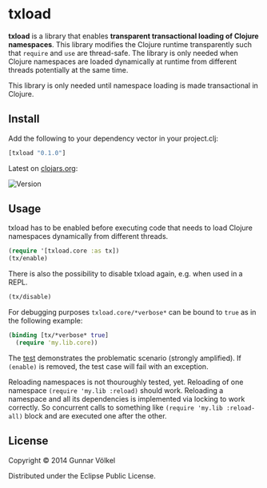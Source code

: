 # txload

**txload** is a library that enables **transparent transactional loading of Clojure namespaces**.
This library modifies the Clojure runtime transparently such that ```require``` and ```use``` are thread-safe. 
The library is only needed when Clojure namespaces are loaded dynamically at runtime from different threads potentially at the same time.

This library is only needed until namespace loading is made transactional in Clojure.

## Install

Add the following to your dependency vector in your project.clj:

```clojure
[txload "0.1.0"]
```

Latest on [clojars.org](http://clojars.org):

![Version](https://clojars.org/txload/txload/latest-version.svg)

## Usage

txload has to be enabled before executing code that needs to load Clojure namespaces dynamically from different threads.

```clojure
(require '[txload.core :as tx])
(tx/enable)
```

There is also the possibility to disable txload again, e.g. when used in a REPL.

```clojure
(tx/disable)
```

For debugging purposes ```txload.core/*verbose*``` can be bound to ```true``` as in the following example:

```clojure
(binding [tx/*verbose* true]
  (require 'my.lib.core))
```

The [test](test/txload/core_test.clj) demonstrates the problematic scenario (strongly amplified).
If ```(enable)``` is removed, the test case will fail with an exception.

Reloading namespaces is not thouroughly tested, yet.
Reloading of one namespace ```(require 'my.lib :reload)``` should work.
Reloading a namespace and all its dependencies is implemented via locking to work correctly.
So concurrent calls to something like ```(require 'my.lib :reload-all)``` block and are executed one after the other.

## License

Copyright © 2014 Gunnar Völkel

Distributed under the Eclipse Public License.
